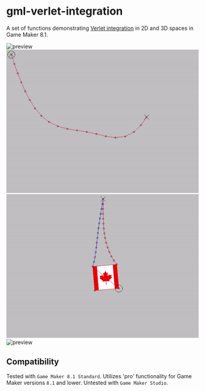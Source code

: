 # gml-verlet-integration
A set of functions demonstrating [Verlet integration](https://en.wikipedia.org/wiki/Verlet_integration) in 2D and 3D spaces in Game Maker 8.1.

![preview](preview/preview2.gif)
![preview](preview/preview3.gif)
![preview](preview/preview4.gif)
![preview](preview/preview1.gif)

## Compatibility
Tested with `Game Maker 8.1 Standard`. Utilizes 'pro' functionality for Game Maker versions `8.1` and lower. Untested with `Game Maker Studio`.
